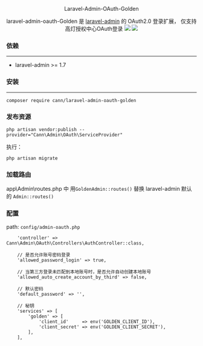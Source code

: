 <p align="center">Laravel-Admin-OAuth-Golden</p>

<p align="center">
  laravel-admin-oauth-Golden 是 <a href="https://laravel-admin.org/">laravel-admin</a> 的 OAuth2.0 登录扩展， 仅支持高灯授权中心OAuth登录
  <img src="https://blog-1252314417.cos.ap-shanghai.myqcloud.com/1588825967295.jpg">
  <img src="https://blog-1252314417.cos.ap-shanghai.myqcloud.com/1588826006635.jpg">
</p>


### 依赖
------------
 - laravel-admin >= 1.7


### 安装
------------
```
composer require cann/laravel-admin-oauth-golden
```

### 发布资源

```
php artisan vendor:publish --provider="Cann\Admin\OAuth\ServiceProvider"
```

执行：
```
php artisan migrate
```

### 加载路由

app\Admin\routes.php 中 用`GoldenAdmin::routes()` 替换 laravel-admin 默认的 `Admin::routes()`

### 配置

path: `config/admin-oauth.php`

```
    'controller' => Cann\Admin\OAuth\Controllers\AuthController::class,

    // 是否允许账号密码登录
    'allowed_password_login' => true,

    // 当第三方登录未匹配到本地账号时，是否允许自动创建本地账号
    'allowed_auto_create_account_by_third' => false,

    // 默认密码
    'default_password' => '',
    
    // 秘钥
    'services' => [
        'golden' => [
            'client_id'     => env('GOLDEN_CLIENT_ID'),
            'client_secret' => env('GOLDEN_CLIENT_SECRET'),
        ],
    ],
```

